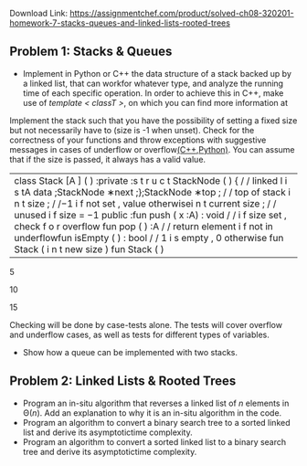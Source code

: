 Download Link: https://assignmentchef.com/product/solved-ch08-320201-homework-7-stacks-queues-and-linked-lists-rooted-trees
<br>
<h2>Problem 1: Stacks &amp; Queues</h2>

<ul>

 <li>Implement in Python or C++ the data structure of a stack backed up by a linked list, that can workfor whatever type, and analyze the running time of each specific operation. In order to achieve this in C++, make use of <em>template &lt; classT &gt;</em>, on which you can find more information at</li>

</ul>

Implement the stack such that you have the possibility of setting a fixed size but not necessarily have to (size is -1 when unset). Check for the correctness of your functions and throw exceptions with suggestive messages in cases of underflow or overflow<a href="http://www.cplusplus.com/doc/tutorial/exceptions/">(C++,</a><a href="https://stackoverflow.com/questions/2052390/manually-raising-throwing-an-exception-in-python">Python)</a>. You can assume that if the size is passed, it always has a valid value.

<table width="599">

 <tbody>

  <tr>

   <td width="599">class         Stack [A ] ( ) :private :s t r u c t        StackNode ( ) { / / linked          l i s tA data ;StackNode ∗next ;};StackNode ∗top ; / / top of stack i n t size ; / /−1 i f not set , value otherwisei n t current size ; / / unused i f size = −1 public :fun push ( x :A) : void / / i f size set , check f o r overflow fun pop ( ) :A / / return element i f not in underflowfun isEmpty ( ) : bool / / 1 i s empty , 0 otherwise fun Stack ( i n t new size ) fun Stack ( )</td>

  </tr>

 </tbody>

</table>

5

10

15

Checking will be done by case-tests alone. The tests will cover overflow and underflow cases, as well as tests for different types of variables.

<ul>

 <li>Show how a queue can be implemented with two stacks.</li>

</ul>

<h2>Problem 2: Linked Lists &amp; Rooted Trees</h2>

<ul>

 <li>Program an in-situ algorithm that reverses a linked list of <em>n </em>elements in Θ(<em>n</em>). Add an explanation to why it is an in-situ algorithm in the code.</li>

 <li>Program an algorithm to convert a binary search tree to a sorted linked list and derive its asymptotictime complexity.</li>

 <li>Program an algorithm to convert a sorted linked list to a binary search tree and derive its asymptotictime complexity.</li>

</ul>